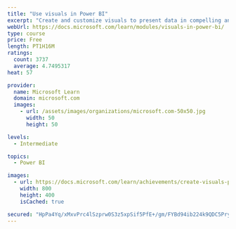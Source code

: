 ```yaml
---
title: "Use visuals in Power BI"
excerpt: "Create and customize visuals to present data in compelling and insightful ways."
webUrl: https://docs.microsoft.com/learn/modules/visuals-in-power-bi/
type: course
price: Free
length: PT1H16M
ratings:
  count: 3737
  average: 4.7495317
heat: 57

provider:
  name: Microsoft Learn
  domain: microsoft.com
  images:
    - url: /assets/images/organizations/microsoft.com-50x50.jpg
      width: 50
      height: 50

levels:
  - Intermediate

topics:
  - Power BI

images:
  - url: https://docs.microsoft.com/learn/achievements/create-visuals-power-bi-desktop-social.png
    width: 800
    height: 400
    isCached: true

secured: "HpPa4Yq/xMxvPrc4lSzprw0S3z5xpSif5PfE+/gm/FYBd94ib224k9QDC5PryeliyPwuT4Am0NjjC27QTC5OIaStd72rx3DQeAAt3UxQMah3G8j872D0z6eoUmmiUn53Kcc22RQNBeIs8QkF7i23zaKno7uFGYd8tNkyInrlAItXyjF2fxGGKuIzzXinKKRHmTEc5rCeEtd21Ug01kjKJNpS8n4NTkPIdnk5lNs3JYDZK2ksGsH7aHZ09gaDBs9vcgZV6qb/c5QVZrSCNg5+7cg0jPfGKOdGNOktE/SagOA0+/xEjzefS2G5OeScLXVJJXukaSiDDGh8AKaEPW5j10v77zuRuRYu9op0wUDPItt+vxhPoCcVVrscdjkKsjyfF1w3y1EN7mHdeXKIwM37AUSvmMpKXQmVNni15uhhfT0=;oJ2cAFvkFYSCAMtdqRCOEQ=="
---
```


